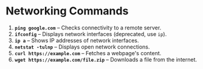 # Networking Commands

1. **`ping google.com`** – Checks connectivity to a remote server.
2. **`ifconfig`** – Displays network interfaces (deprecated, use `ip`).
3. **`ip a`** – Shows IP addresses of network interfaces.
4. **`netstat -tulnp`** – Displays open network connections.
5. **`curl https://example.com`** – Fetches a webpage's content.
6. **`wget https://example.com/file.zip`** – Downloads a file from the internet.
